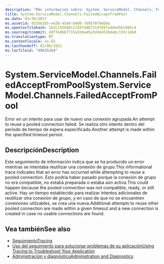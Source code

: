 ```yaml
---
description: 'Más información sobre: System. ServiceModel. Channels. FailedAcceptFromPool'
title: System.ServiceModel.Channels.FailedAcceptFromPool
ms.date: 03/30/2017
ms.assetid: d535b1b5-ee58-45e8-b400-7d9570f4eb9a
ms.openlocfilehash: 1b3c15594611726fd4872197b97ad4ed56c085c4
ms.sourcegitcommit: ddf7edb67715a5b9a45e3dd44536dabc153c1de0
ms.translationtype: MT
ms.contentlocale: es-ES
ms.lasthandoff: 02/06/2021
ms.locfileid: "99635264"
---
```

# <a name="systemservicemodelchannelsfailedacceptfrompool"></a><span data-ttu-id="7a508-103">System.ServiceModel.Channels.FailedAcceptFromPool</span><span class="sxs-lookup"><span data-stu-id="7a508-103">System.ServiceModel.Channels.FailedAcceptFromPool</span></span>

<span data-ttu-id="7a508-104">Error en un intento para usar de nuevo una conexión agrupada.</span><span class="sxs-lookup"><span data-stu-id="7a508-104">An attempt to reuse a pooled connection failed.</span></span> <span data-ttu-id="7a508-105">Se realiza otro intento dentro del período de tiempo de espera especificado.</span><span class="sxs-lookup"><span data-stu-id="7a508-105">Another attempt is made within the specified timeout period.</span></span>  
  
## <a name="description"></a><span data-ttu-id="7a508-106">Descripción</span><span class="sxs-lookup"><span data-stu-id="7a508-106">Description</span></span>  

 <span data-ttu-id="7a508-107">Este seguimiento de información indica que se ha producido un error mientras se intentaba reutilizar una conexión de grupo.</span><span class="sxs-lookup"><span data-stu-id="7a508-107">This informational trace indicates that an error has occurred while attempting to reuse a pooled connection.</span></span> <span data-ttu-id="7a508-108">Esto podría haber pasado porque la conexión de grupo no era compatible, no estaba preparada o estaba aún activa.</span><span class="sxs-lookup"><span data-stu-id="7a508-108">This could happen because the pooled connection was not compatible, ready, or still active.</span></span> <span data-ttu-id="7a508-109">Hay un tiempo establecido para realizar intentos adicionales de reutilizar otra conexión de grupo, y en caso de que no se encuentren conexiones utilizables, se crea una nueva.</span><span class="sxs-lookup"><span data-stu-id="7a508-109">Additional attempts to reuse other pooled connection are made within a given timeout and a new connection is created in case no usable connections are found.</span></span>  
  
## <a name="see-also"></a><span data-ttu-id="7a508-110">Vea también</span><span class="sxs-lookup"><span data-stu-id="7a508-110">See also</span></span>

- [<span data-ttu-id="7a508-111">Seguimiento</span><span class="sxs-lookup"><span data-stu-id="7a508-111">Tracing</span></span>](index.md)
- [<span data-ttu-id="7a508-112">Uso del seguimiento para solucionar problemas de su aplicación</span><span class="sxs-lookup"><span data-stu-id="7a508-112">Using Tracing to Troubleshoot Your Application</span></span>](using-tracing-to-troubleshoot-your-application.md)
- [<span data-ttu-id="7a508-113">Administración y diagnóstico</span><span class="sxs-lookup"><span data-stu-id="7a508-113">Administration and Diagnostics</span></span>](../index.md)
